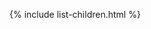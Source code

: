 [//]: # (title: Guides)
[//]: # (caption: Guides)
[//]: # (category: quickstart)
[//]: # (permalink: /quickstart/guides.html)
[//]: # (children: /quickstart/guides/)
[//]: # (toc: false)
[//]: # (ktor_version_review: 1.0.0)

{% include list-children.html %}